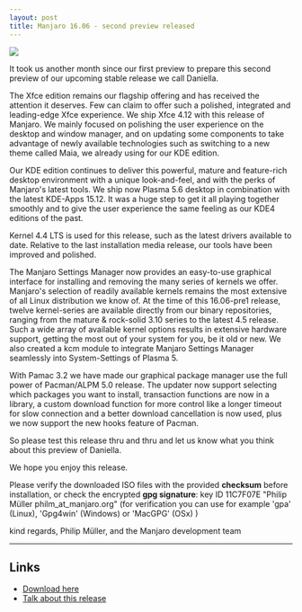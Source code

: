 ```yaml
---
layout: post
title: Manjaro 16.06 - second preview released
---
```


<img src="https://manjaro.github.io/images/manjaro-16.06-pre2.jpg">

It took us another month since our first preview to prepare this second preview of our upcoming stable release we call Daniella.

The Xfce edition remains our flagship offering and has received the attention it deserves. Few can claim to offer such a polished, integrated and leading-edge Xfce experience. We ship Xfce 4.12 with this release of Manjaro. We mainly focused on polishing the user experience on the desktop and window manager, and on updating some components to take advantage of newly available technologies such as switching to a new theme called Maia, we already using for our KDE edition.

Our KDE edition continues to deliver this powerful, mature and feature-rich desktop environment with a unique look-and-feel, and with the perks of Manjaro's latest tools. We ship now Plasma 5.6 desktop in combination with the latest KDE-Apps 15.12. It was a huge step to get it all playing together smoothly and to give the user experience the same feeling as our KDE4 editions of the past.

Kernel 4.4 LTS is used for this release, such as the latest drivers available to date. Relative to the last installation media release, our tools have been improved and polished.

The Manjaro Settings Manager now provides an easy-to-use graphical interface for installing and removing the many series of kernels we offer. Manjaro's selection of readily available kernels remains the most extensive of all Linux distribution we know of. At the time of this 16.06-pre1 release, twelve kernel-series are available directly from our binary repositories, ranging from the mature & rock-solid 3.10 series to the latest 4.5 release. Such a wide array of available kernel options results in extensive hardware support, getting the most out of your system for you, be it old or new. We also created a kcm module to integrate Manjaro Settings Manager seamlessly into System-Settings of Plasma 5.

With Pamac 3.2 we have made our graphical package manager use the full power of Pacman/ALPM 5.0 release. The updater now support selecting which packages you want to install, transaction functions are now in a library, a custom download function for more control like a longer timeout for slow connection and a better download cancellation is now used, plus we now support the new hooks feature of Pacman.

So please test this release thru and thru and let us know what you think about this preview of Daniella.

We hope you enjoy this release.

Please verify the downloaded ISO files with the provided **checksum** before installation, or check the encrypted **gpg signature**:
key ID 11C7F07E "Philip Müller philm_at_manjaro.org"
(for verification you can use for example 'gpa' (Linux), 'Gpg4win' (Windows) or 'MacGPG' (OSx) )

kind regards, Philip Müller, and the Manjaro development team

----

## Links

* [Download here](http://manjaro.github.io/download/)
* [Talk about this release](https://forum.manjaro.org/index.php?topic=32658.0)
